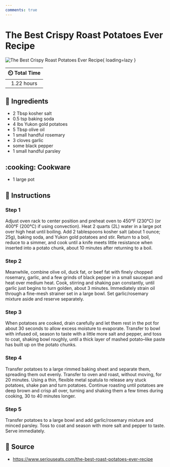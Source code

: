 ```yaml
---
comments: true
---
```

# The Best Crispy Roast Potatoes Ever Recipe

![The Best Crispy Roast Potatoes Ever Recipe][1]{ loading=lazy }

| :timer_clock: Total Time |
|:-----------------------: |
| 1.22 hours |

## :salt: Ingredients

- 2 Tbsp kosher salt
- 0.5 tsp baking soda
- 4 lbs Yukon gold potatoes
- 5 Tbsp olive oil
- 1 small handful rosemary
- 3 cloves garlic
- some black pepper
- 1 small handful parsley

## :cooking: Cookware

- 1 large pot

## :pencil: Instructions

### Step 1

Adjust oven rack to center position and preheat oven to 450°F (230°C) (or 400°F (200°C) if using convection). Heat 2
quarts (2L) water in a large pot over high heat until boiling. Add 2 tablespoons kosher salt (about 1 ounce; 25g),
baking soda, and Yukon gold potatoes and stir. Return to a boil, reduce to a simmer, and cook until a knife meets little
resistance when inserted into a potato chunk, about 10 minutes after returning to a boil.

### Step 2

Meanwhile, combine olive oil, duck fat, or beef fat with finely chopped rosemary, garlic, and a few grinds of black
pepper in a small saucepan and heat over medium heat. Cook, stirring and shaking pan constantly, until garlic just
begins to turn golden, about 3 minutes. Immediately strain oil through a fine-mesh strainer set in a large bowl. Set
garlic/rosemary mixture aside and reserve separately.

### Step 3

When potatoes are cooked, drain carefully and let them rest in the pot for about 30 seconds to allow excess moisture to
evaporate. Transfer to bowl with infused oil, season to taste with a little more salt and pepper, and toss to coat,
shaking bowl roughly, until a thick layer of mashed potato–like paste has built up on the potato chunks.

### Step 4

Transfer potatoes to a large rimmed baking sheet and separate them, spreading them out evenly. Transfer to oven and
roast, without moving, for 20 minutes. Using a thin, flexible metal spatula to release any stuck potatoes, shake pan and
turn potatoes. Continue roasting until potatoes are deep brown and crisp all over, turning and shaking them a few times
during cooking, 30 to 40 minutes longer.

### Step 5

Transfer potatoes to a large bowl and add garlic/rosemary mixture and minced parsley. Toss to coat and season with more
salt and pepper to taste. Serve immediately.

## :link: Source

- <https://www.seriouseats.com/the-best-roast-potatoes-ever-recipe>

[1]: <../assets/images/the-best-crispy-roast-potatoes-ever-recipe.jpg>

